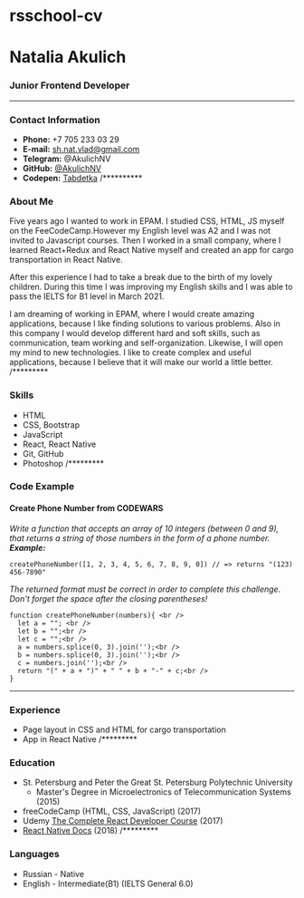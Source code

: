 # rsschool-cv
# Natalia Akulich
### Junior Frontend Developer 
*********
### Contact Information
* **Phone:** +7 705 233 03 29
* **E-mail:** sh.nat.vlad@gmail.com
* **Telegram:** @AkulichNV
* **GitHub:** [@AkulichNV](https://github.com/AkulichNV)
* **Codepen:** [Tabdetka](https://codepen.io/Tabdetka/) 
/**********
### About Me
Five years ago I wanted to work in EPAM. I studied CSS, HTML, JS myself on the FeeCodeCamp.However my English level was A2 and I was not invited to Javascript courses.
Then I worked in a small company, where I learned React+Redux and React Native myself and created an app for cargo transportation in React Native.

After this experience I had to take a break due to the birth of my lovely children.
During this time I was improving my English skills and I was able to pass the IELTS for B1 level in March 2021.

I am dreaming of working in EPAM, where I would create amazing applications, because I like finding solutions to various problems.
Also in this company I would develop different hard and soft skills, such as communication, team working and self-organization. Likewise, I will open my mind to new technologies. I like to create complex and useful applications, because I believe that it will make our world a little better.
/*********
### Skills
* HTML
* CSS, Bootstrap
* JavaScript
* React, React Native
* Git, GitHub
* Photoshop 
/*********
### Code Example
#### Create Phone Number from CODEWARS
*Write a function that accepts an array of 10 integers (between 0 and 9), that returns a string of those numbers in the form of a phone number.*
***Example:***
```
createPhoneNumber([1, 2, 3, 4, 5, 6, 7, 8, 9, 0]) // => returns "(123) 456-7890"
```
*The returned format must be correct in order to complete this challenge.
Don't forget the space after the closing parentheses!*
```
function createPhoneNumber(numbers){ <br />
  let a = ""; <br />
  let b = "";<br />
  let c = "";<br />
  a = numbers.splice(0, 3).join('');<br />
  b = numbers.splice(0, 3).join('');<br />
  c = numbers.join('');<br />
  return "(" + a + ")" + " " + b + "-" + c;<br />
}
```
*********
### Experience
* Page layout in CSS and HTML for cargo transportation
* App in React Native
/*********
### Education
* St. Petersburg and Peter the Great St. Petersburg Polytechnic University
  +  Master's Degree in Microelectronics of Telecommunication Systems (2015)
* freeCodeCamp (HTML, CSS, JavaScript) (2017)
* Udemy [The Complete React Developer Course](https://www.udemy.com/course/react-2nd-edition/) (2017)
* [React Native Docs](https://reactnative.dev/) (2018)
/*********
### Languages
* Russian - Native
* English - Intermediate(B1) (IELTS General 6.0)
